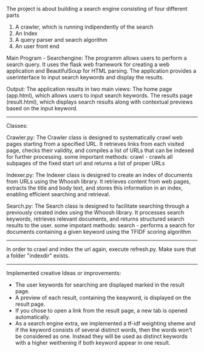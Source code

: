 The project is about building a search engine consisting of four different parts 
1. A crawler, which is running indipendently of the search
2. An Index 
3. A query parser and search algorithm 
4. An user front end

Main Program - Searchengine:
The programm allows users to perform a search query. It uses the flask web framework for creating a web application and 
BeautifulSoup for HTML parsing. The application provides a userinterface to input search keywords and display the results.

Output:
The application results in two main views:
    The home page (app.html), which allows users to input search keywords.
    The results page (result.html), which displays search results along with contextual previews based on the input keyword.

----------------------------
Classes:

Crawler.py:
The Crawler class is designed to systematically crawl web pages starting from a specified URL. 
It retrieves links from each visited page, checks their validity, and compiles a list of URLs that can be indexed for further processing.
some important methods:
    crawl - crawls all subpages of the fixed start url and returns a list of proper URLs

Indexer.py:
The Indexer class is designed to create an index of documents from URLs using the Whoosh library. 
It retrieves content from web pages, extracts the title and body text, and stores this information in an index, 
enabling efficient searching and retrieval.

Search.py:
The Search class is designed to facilitate searching through a previously created index using the Whoosh library. 
It processes search keywords, retrieves relevant documents, and returns structured search results to the user.
some impotant methods:
    search - performs a search for documents containing a given keyword using the TFIDF scoring algorithm

----------------------------
In order to crawl and index the url again, execute refresh.py. Make sure that a folder "indexdir" exists.

----------------------------

Implemented creative Ideas or improvements:

- The user keywords for searching are displayed marked in the result page.
- A preview of each result, containing the keayword, is displayed on the result page.
- If you chose to open a link from the result page, a new tab is opened automatically.
- As a search engine extra, we implemented a tf-idf weighting sheme and if the keyword consists of several distinct words, 
then the words won't be considered as one. Instead they will be used as distinct keywords with a higher weithening if both keyword appear in one result.
